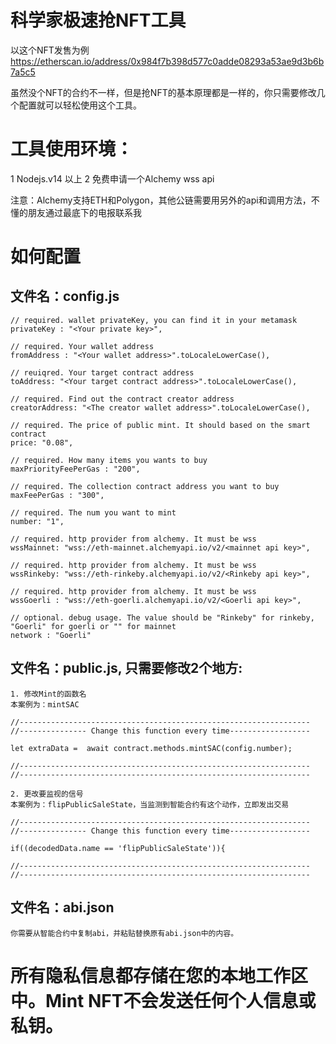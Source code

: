 # 科学家极速抢NFT工具

以这个NFT发售为例 https://etherscan.io/address/0x984f7b398d577c0adde08293a53ae9d3b6b7a5c5

虽然没个NFT的合约不一样，但是抢NFT的基本原理都是一样的，你只需要修改几个配置就可以轻松使用这个工具。

# 工具使用环境：
1 Nodejs.v14 以上
2 免费申请一个Alchemy wss api

注意：Alchemy支持ETH和Polygon，其他公链需要用另外的api和调用方法，不懂的朋友通过最底下的电报联系我

# 如何配置

## 文件名：config.js

    // required. wallet privateKey, you can find it in your metamask
    privateKey : "<Your private key>",
    
    // required. Your wallet address   
    fromAddress : "<Your wallet address>".toLocaleLowerCase(),
    
    // reuiqred. Your target contract address
    toAddress: "<Your target contract address>".toLocaleLowerCase(),

    // required. Find out the contract creator address
    creatorAddress: "<The creator wallet address>".toLocaleLowerCase(),

    // required. The price of public mint. It should based on the smart contract
    price: "0.08",                    
    
    // required. How many items you wants to buy
    maxPriorityFeePerGas : "200", 
    
    // required. The collection contract address you want to buy                                                                           
    maxFeePerGas : "300",                    
    
    // required. The num you want to mint
    number: "1",

    // required. http provider from alchemy. It must be wss
    wssMainnet: "wss://eth-mainnet.alchemyapi.io/v2/<mainnet api key>",

    // required. http provider from alchemy. It must be wss
    wssRinkeby: "wss://eth-rinkeby.alchemyapi.io/v2/<Rinkeby api key>",

    // required. http provider from alchemy. It must be wss
    wssGoerli : "wss://eth-goerli.alchemyapi.io/v2/<Goerli api key>",

    // optional. debug usage. The value should be "Rinkeby" for rinkeby, "Goerli" for goerli or "" for mainnet
    network : "Goerli"

## 文件名：public.js, 只需要修改2个地方:

    1. 修改Mint的函数名
    本案例为：mintSAC
  
    //-----------------------------------------------------------------
    //--------------- Change this function every time------------------
  
    let extraData =  await contract.methods.mintSAC(config.number);
  
    //-----------------------------------------------------------------
    //-----------------------------------------------------------------
  
    2. 更改要监视的信号
    本案例为：flipPublicSaleState，当监测到智能合约有这个动作，立即发出交易
  
    //-----------------------------------------------------------------
    //--------------- Change this function every time------------------
  
    if((decodedData.name == 'flipPublicSaleState')){
  
    //-----------------------------------------------------------------
    //-----------------------------------------------------------------
  
## 文件名：abi.json

    你需要从智能合约中复制abi，并粘贴替换原有abi.json中的内容。 

# 所有隐私信息都存储在您的本地工作区中。Mint NFT不会发送任何个人信息或私钥。


